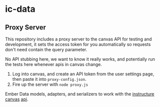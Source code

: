 ic-data
=======

Proxy Server
------------

This repository includes a proxy server to the canvas API for testing
and development, it sets the access token for you automatically so
requests don't need contain the query parameter.

No API stubbing here, we want to know it really works, and potentially
run the tests here whenever apis in canvas change.

1. Log into canvas, and create an API token from the user settings page,
   then paste it into `proxy-config.json`.
2. Fire up the server with `node proxy.js`

Ember Data models, adapters, and serializers to work with the
[instructure canvas][1] [api][2].

  [1]:http://instructure.com
  [2]:http://canvas.instructure.com/doc/api/index.html

